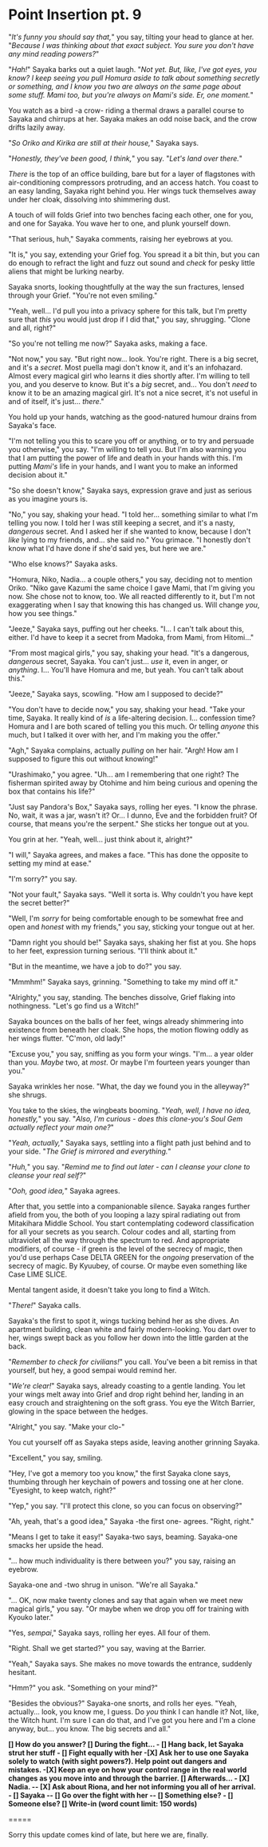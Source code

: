 # Point Insertion pt. 9

"*It's funny you should say that,*" you say, tilting your head to glance at her. "*Because I was thinking about that exact subject. You sure you don't have any mind reading powers?*"

"*Hah!*" Sayaka barks out a quiet laugh. "*Not yet. But, like, I've got eyes, you know? I keep seeing you pull Homura aside to talk about something secretly or something, and I know you two are always on the same page about some stuff. Mami too, but you're always on Mami's side. Er, one moment.*"

You watch as a bird -a crow- riding a thermal draws a parallel course to Sayaka and chirrups at her. Sayaka makes an odd noise back, and the crow drifts lazily away.

"*So Oriko and Kirika are still at their house,*" Sayaka says.

"*Honestly, they've been good, I think,*" you say. "*Let's land over there.*"

*There* is the top of an office building, bare but for a layer of flagstones with air-conditioning compressors protruding, and an access hatch. You coast to an easy landing, Sayaka right behind you. Her wings tuck themselves away under her cloak, dissolving into shimmering dust.

A touch of will folds Grief into two benches facing each other, one for you, and one for Sayaka. You wave her to one, and plunk yourself down.

"That serious, huh," Sayaka comments, raising her eyebrows at you.

"It is," you say, extending your Grief fog. You spread it a bit thin, but you can do enough to refract the light and fuzz out sound and *check* for pesky little aliens that might be lurking nearby.

Sayaka snorts, looking thoughtfully at the way the sun fractures, lensed through your Grief. "You're not even smiling."

"Yeah, well... I'd pull you into a privacy sphere for this talk, but I'm pretty sure that *this* you would just drop if I did that," you say, shrugging. "Clone and all, right?"

"So you're not telling me now?" Sayaka asks, making a face.

"Not now," you say. "But right now\... look. You're right. There is a big secret, and it's a *secret*. Most puella magi don't know it, and it's an infohazard. Almost every magical girl who learns it dies shortly after. I'm willing to tell you, and you deserve to know. But it's a *big* secret, and... You don't *need* to know it to be an amazing magical girl. It's not a nice secret, it's not useful in and of itself, it's just... *there*."

You hold up your hands, watching as the good-natured humour drains from Sayaka's face.

"I'm not telling you this to scare you off or anything, or to try and persuade you otherwise," you say. "I'm willing to tell you. But I'm also warning you that I am putting the power of life and death in your hands with this. I'm putting *Mami's* life in your hands, and I want you to make an informed decision about it."

"So she doesn't know," Sayaka says, expression grave and just as serious as you imagine yours is.

"No," you say, shaking your head. "I told her... something similar to what I'm telling you now. I told her I was still keeping a secret, and it's a nasty, *dangerous* secret. And I asked her if she wanted to know, because I don't *like* lying to my friends, and... she said no." You grimace. "I honestly don't know what I'd have done if she'd said yes, but here we are."

"Who else knows?" Sayaka asks.

"Homura, Niko, Nadia... a couple others," you say, deciding not to mention Oriko. "Niko gave Kazumi the same choice I gave Mami, that I'm giving you now. She chose not to know, too. We all reacted differently to it, but I'm not exaggerating when I say that knowing this has changed us. Will change *you*, how you see things."

"Jeeze," Sayaka says, puffing out her cheeks. "I... I can't talk about this, either. I'd have to keep it a secret from Madoka, from Mami, from Hitomi..."

"From most magical girls," you say, shaking your head. "It's a dangerous, *dangerous* secret, Sayaka. You can't just... *use* it, even in anger, or *anything*. I... You'll have Homura and me, but yeah. You can't talk about this."

"Jeeze," Sayaka says, scowling. "How am I supposed to decide?"

"You don't have to decide now," you say, shaking your head. "Take your time, Sayaka. It really kind of *is* a life-altering decision. I... confession time? Homura and I are both scared of telling you this much. Or telling *anyone* this much, but I talked it over with her, and I'm making you the offer."

"Agh," Sayaka complains, actually *pulling* on her hair. "Argh! How am I supposed to figure this out without knowing!"

"Urashimako," you agree. "Uh... am I remembering that one right? The fisherman spirited away by Otohime and him being curious and opening the box that contains his life?"

"Just say Pandora's Box," Sayaka says, rolling her eyes. "I know the phrase. No, wait, it was a jar, wasn't it? Or... I dunno, Eve and the forbidden fruit? Of course, that means you're the serpent." She sticks her tongue out at you.

You grin at her. "Yeah, well... just think about it, alright?"

"I will," Sayaka agrees, and makes a face. "This has done the opposite to setting my mind at ease."

"I'm sorry?" you say.

"Not your fault," Sayaka says. "Well it sorta is. Why couldn't you have kept the secret better?"

"Well, I'm *sorry* for being comfortable enough to be somewhat free and open and *honest* with my friends," you say, sticking your tongue out at her.

"Damn right you should be!" Sayaka says, shaking her fist at you. She hops to her feet, expression turning serious. "I'll think about it."

"But in the meantime, we have a job to do?" you say.

"Mmmhm!" Sayaka says, grinning. "Something to take my mind off it."

"Alrighty," you say, standing. The benches dissolve, Grief flaking into nothingness. "Let's go find us a Witch!"

Sayaka bounces on the balls of her feet, wings already shimmering into existence from beneath her cloak. She hops, the motion flowing oddly as her wings flutter. "C'mon, old lady!"

"Excuse you," you say, sniffing as you form your wings. "I'm... a year older than you. *Maybe* two, at *most*. Or maybe I'm fourteen years younger than you."

Sayaka wrinkles her nose. "What, the day we found you in the alleyway?" she shrugs.

You take to the skies, the wingbeats booming. "*Yeah, well, I have no idea, honestly,*" you say. "*Also, I'm curious - does this clone-you's Soul Gem actually reflect your main one?*"

"*Yeah, actually,*" Sayaka says, settling into a flight path just behind and to your side. "*The Grief is mirrored and everything.*"

"*Huh,*" you say. "*Remind me to find out later - can I cleanse your clone to cleanse your real self?*"

"*Ooh, good idea,*" Sayaka agrees.

After that, you settle into a companionable silence. Sayaka ranges further afield from you, the both of you looping a lazy spiral radiating out from Mitakihara Middle School. You start contemplating codeword classification for all your secrets as you search. Colour codes and all, starting from ultraviolet all the way through the spectrum to red. And appropriate modifiers, of course - if green is the level of the secrecy of magic, then you'd use perhaps Case DELTA GREEN for the *ongoing* preservation of the secrecy of magic. By Kyuubey, of course. Or maybe even something like Case LIME SLICE.

Mental tangent aside, it doesn't take you long to find a Witch.

"*There!*" Sayaka calls.

Sayaka's the first to spot it, wings tucking behind her as she dives. An apartment building, clean white and fairly modern-looking. You dart over to her, wings swept back as you follow her down into the little garden at the back.

"*Remember to check for civilians!*" you call. You've been a bit remiss in that yourself, but hey, a good sempai would remind her.

"*We're clear!*" Sayaka says, already coasting to a gentle landing. You let your wings melt away into Grief and drop right behind her, landing in an easy crouch and straightening on the soft grass. You eye the Witch Barrier, glowing in the space between the hedges.

"Alright," you say. "Make your clo-"

You cut yourself off as Sayaka steps aside, leaving another grinning Sayaka.

"Excellent," you say, smiling.

"Hey, I've got a memory too you know," the first Sayaka clone says, thumbing through her keychain of powers and tossing one at her clone. "Eyesight, to keep watch, right?"

"Yep," you say. "I'll protect this clone, so you can focus on observing?"

"Ah, yeah, that's a good idea," Sayaka -the first one- agrees. "Right, right."

"Means I get to take it easy!" Sayaka-two says, beaming. Sayaka-one smacks her upside the head.

"... how much individuality is there between you?" you say, raising an eyebrow.

Sayaka-one and -two shrug in unison. "We're all Sayaka."

"... OK, now make twenty clones and say that again when we meet new magical girls," you say. "Or maybe when we drop you off for training with Kyouko later."

"Yes, *sempai*," Sayaka says, rolling her eyes. All four of them.

"Right. Shall we get started?" you say, waving at the Barrier.

"Yeah," Sayaka says. She makes no move towards the entrance, suddenly hesitant.

"Hmm?" you ask. "Something on your mind?"

"Besides the obvious?" Sayaka-one snorts, and rolls her eyes. "Yeah, actually... look, you know me, I guess. Do *you* think I can handle it? Not, like, the Witch hunt. I'm sure I can do that, and I've got you here and I'm a clone anyway, but... you know. The big secrets and all."

**\[] How do you answer?
\[] During the fight...
\- \[] Hang back, let Sayaka strut her stuff
\- \[] Fight equally with her
-\[X] Ask her to use one Sayaka solely to watch (with sight powers?). Help point out dangers and mistakes.
-\[X] Keep an eye on how your control range in the real world changes as you move into and through the barrier.
\[] Afterwards...
\- \[X] Nadia.
\-- \[X] Ask about Riona, and her not informing you all of her arrival.
\- \[] Sayaka
\-- \[] Go over the fight with her
\-- \[] Something else?
\- \[] Someone else?
\[] Write-in (word count limit: 150 words)**

\=====​

Sorry this update comes kind of late, but here we are, finally.
